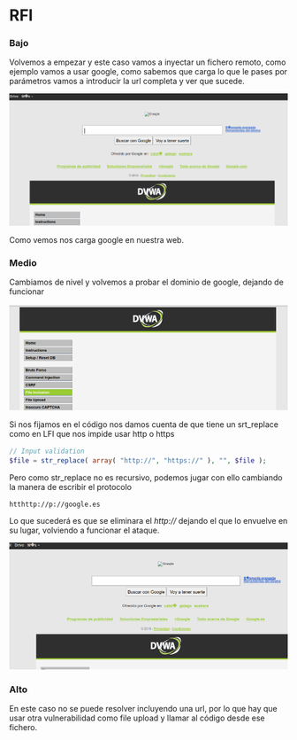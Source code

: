 # RFI

### Bajo <a href="#rfilow" id="rfilow"></a>

Volvemos a empezar y este caso vamos a inyectar un fichero remoto, como ejemplo vamos a usar google, como sabemos que carga lo que le pases por parámetros vamos a introducir la url completa y ver que sucede.

![](<../.gitbook/assets/1 (22).png>)

Como vemos nos carga google en nuestra web.

### Medio <a href="#rfimedium" id="rfimedium"></a>

Cambiamos de nivel y volvemos a probar el dominio de google, dejando de funcionar

![](<../.gitbook/assets/1 (21).png>)

Si nos fijamos en el código nos damos cuenta de que tiene un srt\_replace como en LFI que nos impide usar http o https

```php
// Input validation 
$file = str_replace( array( "http://", "https://" ), "", $file );
```

Pero como str\_replace no es recursivo, podemos jugar con ello cambiando la manera de escribir el protocolo

```
htthttp://p://google.es
```

Lo que sucederá es que se eliminara el _http://_ dejando el que lo envuelve en su lugar, volviendo a funcionar el ataque.

![](<../.gitbook/assets/2 (2).png>)

### Alto <a href="#rfihigh" id="rfihigh"></a>

En este caso no se puede resolver incluyendo una url, por lo que hay que usar otra vulnerabilidad como file upload y llamar al código desde ese fichero.
